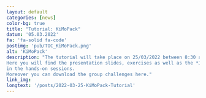 ```yaml
---
layout: default
categories: [news]
color-bg: true
title: "Tutorial: KiMoPack"
datum: '05.03.2022'
fa: 'fa-solid fa-code'
postimg: 'pub/TOC_KiMoPack.png'
alt: 'KiMoPack'
description: "The tutorial will take place on 25/03/2022 between 8:30 and 16:30 *via* Zoom. 
Here you will find the presentation slides, exercises as well as the *Jupyter notebooks* that are used 
in the hands-on sessions. 
Moreover you can download the group challenges here."
link_img: 
longtext: '/posts/2022-03-25-KiMoPack-Tutorial'
---
```


